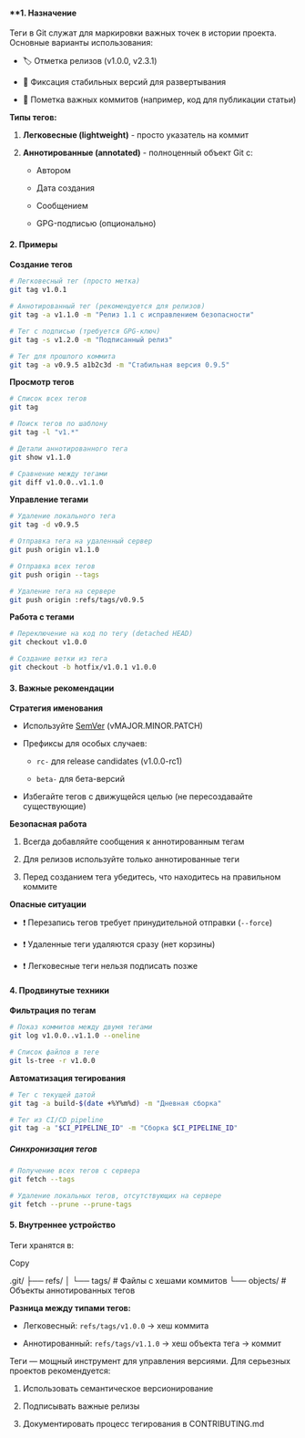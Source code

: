 #### **1. Назначение

Теги в Git служат для маркировки важных точек в истории проекта. Основные варианты использования:

- 🏷️ Отметка релизов (v1.0.0, v2.3.1)

- 🔖 Фиксация стабильных версий для развертывания

- 📌 Пометка важных коммитов (например, код для публикации статьи)


**Типы тегов:**

1. **Легковесные (lightweight)** - просто указатель на коммит

2. **Аннотированные (annotated)** - полноценный объект Git с:
    
    - Автором
    
    - Дата создания
    
    - Сообщением
    
    - GPG-подписью (опционально)
    

#### **2. Примеры**

 **Создание тегов**
```bash
# Легковесный тег (просто метка)
git tag v1.0.1

# Аннотированный тег (рекомендуется для релизов)
git tag -a v1.1.0 -m "Релиз 1.1 с исправлением безопасности"

# Тег с подписью (требуется GPG-ключ)
git tag -s v1.2.0 -m "Подписанный релиз"

# Тег для прошлого коммита
git tag -a v0.9.5 a1b2c3d -m "Стабильная версия 0.9.5"
```
 **Просмотр тегов**
```bash
# Список всех тегов
git tag

# Поиск тегов по шаблону
git tag -l "v1.*"

# Детали аннотированного тега
git show v1.1.0

# Сравнение между тегами
git diff v1.0.0..v1.1.0
```
 **Управление тегами**
```bash
# Удаление локального тега
git tag -d v0.9.5

# Отправка тега на удаленный сервер
git push origin v1.1.0

# Отправка всех тегов
git push origin --tags

# Удаление тега на сервере
git push origin :refs/tags/v0.9.5
```

**Работа с тегами**
```bash
# Переключение на код по тегу (detached HEAD)
git checkout v1.0.0

# Создание ветки из тега
git checkout -b hotfix/v1.0.1 v1.0.0
```

#### **3. Важные рекомендации**

 **Стратегия именования**

- Используйте [SemVer](https://semver.org/) (vMAJOR.MINOR.PATCH)

- Префиксы для особых случаев:
    
    - `rc-` для release candidates (v1.0.0-rc1)
    
    - `beta-` для бета-версий
    
- Избегайте тегов с движущейся целью (не пересоздавайте существующие)

**Безопасная работа**

1. Всегда добавляйте сообщения к аннотированным тегам

2. Для релизов используйте только аннотированные теги

3. Перед созданием тега убедитесь, что находитесь на правильном коммите

**Опасные ситуации**

- ❗ Перезапись тегов требует принудительной отправки (`--force`)

- ❗ Удаленные теги удаляются сразу (нет корзины)

- ❗ Легковесные теги нельзя подписать позже

#### **4. Продвинутые техники**

**Фильтрация по тегам**
```bash
# Показ коммитов между двумя тегами
git log v1.0.0..v1.1.0 --oneline

# Список файлов в теге
git ls-tree -r v1.0.0
```

**Автоматизация тегирования**
```bash
# Тег с текущей датой
git tag -a build-$(date +%Y%m%d) -m "Дневная сборка"

# Тег из CI/CD pipeline
git tag -a "$CI_PIPELINE_ID" -m "Сборка $CI_PIPELINE_ID"
```
##### **Синхронизация тегов**
```bash
# Получение всех тегов с сервера
git fetch --tags

# Удаление локальных тегов, отсутствующих на сервере
git fetch --prune --prune-tags
```
#### **5. Внутреннее устройство**

Теги хранятся в:

Copy

.git/
├── refs/
│   └── tags/       # Файлы с хешами коммитов
└── objects/       # Объекты аннотированных тегов

**Разница между типами тегов:**

- Легковесный: `refs/tags/v1.0.0` → хеш коммита

- Аннотированный: `refs/tags/v1.1.0` → хеш объекта тега → коммит


Теги — мощный инструмент для управления версиями. Для серьезных проектов рекомендуется:

1. Использовать семантическое версионирование

2. Подписывать важные релизы

3. Документировать процесс тегирования в CONTRIBUTING.md